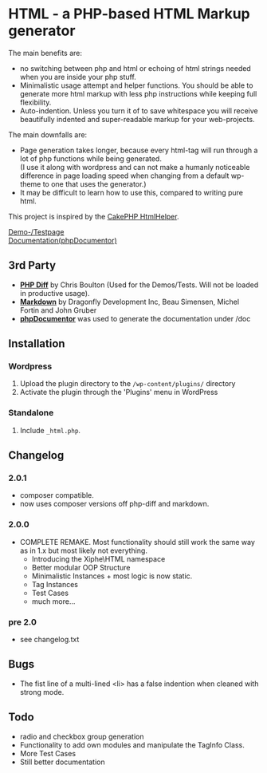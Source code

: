 HTML - a PHP-based HTML Markup generator
========================================

The main benefits are:

* no switching between php and html or echoing of html strings needed when you are inside your php stuff.
* Minimalistic usage attempt and helper functions. You should be able to generate more html markup with less php instructions while keeping full flexibility.
* Auto-indention. Unless you turn it of to save whitespace you will receive beautifully indented and super-readable markup for your web-projects.

The main downfalls are:

* Page generation takes longer, because every html-tag will run through a lot of php functions while being generated.  
(I use it along with wordpress and can not make a humanly noticeable difference in page loading speed when changing from a default wp-theme to one that uses the generator.)
* It may be difficult to learn how to use this, compared to writing pure html.

This project is inspired by the [CakePHP HtmlHelper](http://api.cakephp.org/class/html-helper).

[Demo-/Testpage](http://html.xiphe.net/demo/)  
[Documentation(phpDocumentor)](http://html.xiphe.net/doc/)




3rd Party
---------

* **[PHP Diff](https://packagist.org/packages/phpspec/php-diff)** by Chris Boulton (Used for the Demos/Tests. Will not be loaded in productive usage).
* **[Markdown](https://packagist.org/packages/dflydev/markdown)** by Dragonfly Development Inc, Beau Simensen, Michel Fortin and John Gruber
* **[phpDocumentor](http://www.phpdoc.org/)** was used to generate the documentation under /doc



Installation
------------

### Wordpress

1. Upload the plugin directory to the `/wp-content/plugins/` directory
2. Activate the plugin through the 'Plugins' menu in WordPress

### Standalone

1. Include `_html.php`.



Changelog
---------

### 2.0.1
+ composer compatible.
+ now uses composer versions off php-diff and markdown.

### 2.0.0
+   COMPLETE REMAKE. Most functionality should still work the same way as in 1.x but most likely not everything.
	+   Introducing the Xiphe\HTML namespace
	+   Better modular OOP Structure
	+   Minimalistic Instances + most logic is now static.
	+   Tag Instances
	+   Test Cases
	+   much more...

### pre 2.0
+   see changelog.txt





Bugs
----

* The fist line of a multi-lined &lt;li&gt; has a false indention when cleaned with strong mode. 




Todo
----

* radio and checkbox group generation
* Functionality to add own modules and manipulate the TagInfo Class.
* More Test Cases
* Still better documentation
